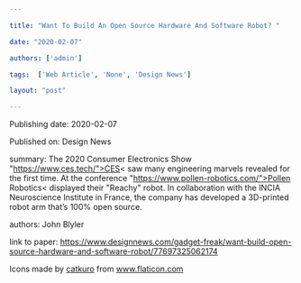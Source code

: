 ---
title: "Want To Build An Open Source Hardware And Software Robot? "
date: "2020-02-07"
authors: ['admin']
tags:  ['Web Article', 'None', 'Design News']
layout: "post"
---
Publishing date: 2020-02-07

Published on: Design News

summary: The 2020 Consumer Electronics Show "https://www.ces.tech/">CES< saw many engineering marvels revealed for the first time. At the conference "https://www.pollen-robotics.com/">Pollen Robotics< displayed their "Reachy" robot. In collaboration with the INCIA Neuroscience Institute in France, the company has developed a 3D-printed robot arm that’s 100% open source. 

authors: John Blyler

link to paper: https://www.designnews.com/gadget-freak/want-build-open-source-hardware-and-software-robot/77697325062174

Icons made by <a href="https://www.flaticon.com/free-icon/bookshelves_3576884" title="catkuro">catkuro</a> from <a href="https://www.flaticon.com/" title="Flaticon"> www.flaticon.com</a>